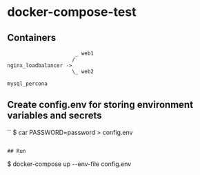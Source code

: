 # docker-compose-test

## Containers

```
                      _ web1
                     /
nginx_loadbalancer -> 
                     \_ web2
                     
mysql_percona
```

## Create config.env for storing environment variables and secrets

``
$ car PASSWORD=password > config.env
```

## Run

```
$ docker-compose up --env-file config.env
```
